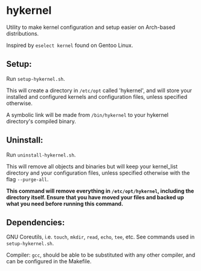 # hykernel

Utility to make kernel configuration and setup easier on Arch-based distributions.

Inspired by `eselect kernel` found on Gentoo Linux.

## **Setup:**

Run `setup-hykernel.sh`.

This will create a directory in `/etc/opt` called 'hykernel', and will store your installed and configured kernels and configuration files, unless specified otherwise.

A symbolic link will be made from `/bin/hykernel` to your hykernel directory's compiled binary.

## **Uninstall:**

Run `uninstall-hykernel.sh`.

This will remove all objects and binaries but will keep your kernel_list directory and your configuration files, unless specified otherwise with the flag `--purge-all`.

**This command will remove everything in `/etc/opt/hykernel`, including the directory itself. Ensure that you have moved your files and backed up what you need before running this command.**

## **Dependencies:**

GNU Coreutils, i.e. `touch`, `mkdir`, `read`, `echo`, `tee`, etc. See commands used in `setup-hykernel.sh`.

Compiler: `gcc`, should be able to be substituted with any other compiler, and can be configured in the Makefile.
